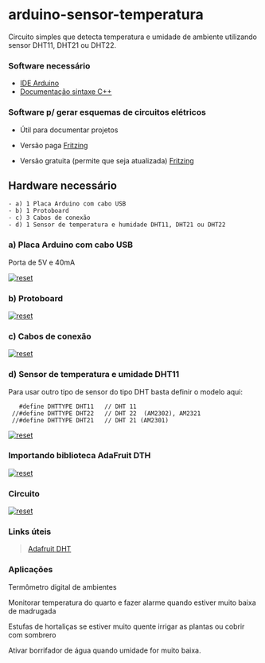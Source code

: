 # arduino-sensor-temperatura
 
Circuito simples que detecta temperatura e umidade de ambiente utilizando sensor DHT11, DHT21 ou DHT22.

### Software necessário

- [IDE Arduino](https://www.arduino.cc/en/Main/Software)
- [Documentação sintaxe C++](https://www.arduino.cc/reference/en/)

### Software p/ gerar esquemas de circuitos elétricos 

- Útil para documentar projetos

- Versão paga [Fritzing](https://fritzing.org/home/)

- Versão gratuita (permite que seja atualizada) [Fritzing](https://softfamous.com/fritzing/download/)

## Hardware necessário
```
- a) 1 Placa Arduino com cabo USB
- b) 1 Protoboard
- c) 3 Cabos de conexão
- d) 1 Sensor de temperatura e humidade DHT11, DHT21 ou DHT22
```

 ### a) Placa Arduino com cabo USB
 Porta de 5V e 40mA
<p><a target="_blank" rel="noopener noreferrer" href="https://user-images.githubusercontent.com/22710963/73710418-aac7de80-46e2-11ea-82d4-fabab3361d1f.png">
  <img src="https://user-images.githubusercontent.com/22710963/73710418-aac7de80-46e2-11ea-82d4-fabab3361d1f.png" alt="reset" style="max-width:100%;"></a></p> 
  
  ### b) Protoboard 
<p><a target="_blank" rel="noopener noreferrer" href="https://user-images.githubusercontent.com/22710963/73710865-e7e0a080-46e3-11ea-9ec4-4800b2b345b9.png">
  <img src="https://user-images.githubusercontent.com/22710963/73710865-e7e0a080-46e3-11ea-9ec4-4800b2b345b9.png" alt="reset" style="max-width:100%;"></a></p> 

  ### c) Cabos de conexão
<p><a target="_blank" rel="noopener noreferrer" href="https://user-images.githubusercontent.com/22710963/73711525-e57f4600-46e5-11ea-8cb9-e9bb27543ea4.png">
  <img src="https://user-images.githubusercontent.com/22710963/73711525-e57f4600-46e5-11ea-8cb9-e9bb27543ea4.png" alt="reset" style="max-width:100%;"></a></p>     
  
  ### d) Sensor de temperatura e umidade DHT11
  Para usar outro tipo de sensor do tipo DHT basta definir o modelo aqui:
  ```
     #define DHTTYPE DHT11   // DHT 11
   //#define DHTTYPE DHT22   // DHT 22  (AM2302), AM2321
   //#define DHTTYPE DHT21   // DHT 21 (AM2301)
 ```
<p><a target="_blank" rel="noopener noreferrer" href="https://user-images.githubusercontent.com/22710963/76156166-28617e80-60d5-11ea-901c-15f8f72e805d.png">
  <img src="https://user-images.githubusercontent.com/22710963/76156166-28617e80-60d5-11ea-901c-15f8f72e805d.png" alt="reset" style="max-width:100%;"></a></p> 
 
### Importando biblioteca AdaFruit DTH
   
<p><a target="_blank" rel="noopener noreferrer" href="https://user-images.githubusercontent.com/22710963/76156693-bc831400-60dc-11ea-9fe8-2a4e9a9476f4.png">
  <img src="https://user-images.githubusercontent.com/22710963/76156693-bc831400-60dc-11ea-9fe8-2a4e9a9476f4.png" alt="reset" style="max-width:100%;"></a></p> 

### Circuito
<p>
 <a target="_blank" rel="noopener noreferrer" href="https://user-images.githubusercontent.com/22710963/76156407-dae71080-60d8-11ea-9cc2-4bc1377d2f05.png">
  <img src="https://user-images.githubusercontent.com/22710963/76156407-dae71080-60d8-11ea-9cc2-4bc1377d2f05.png" alt="reset" style="max-width:100%;"></a>
</p> 

### Links úteis 
> [Adafruit DHT](https://github.com/adafruit/DHT-sensor-library)

###  Aplicações
<p> Termômetro digital de ambientes </p>
<p> Monitorar temperatura do quarto e fazer alarme quando estiver muito baixa de madrugada </p>
<p> Estufas de hortaliças se estiver muito quente irrigar as plantas ou cobrir com sombrero </p>
<p> Ativar borrifador de água quando umidade for muito baixa.</p>
